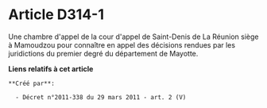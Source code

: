# Article D314-1

Une chambre d'appel de la cour d'appel de Saint-Denis de La Réunion siège à Mamoudzou pour connaître en appel des décisions
rendues par les juridictions du premier degré du département de Mayotte.

**Liens relatifs à cet article**

	**Créé par**:

	  - Décret n°2011-338 du 29 mars 2011 - art. 2 (V)
